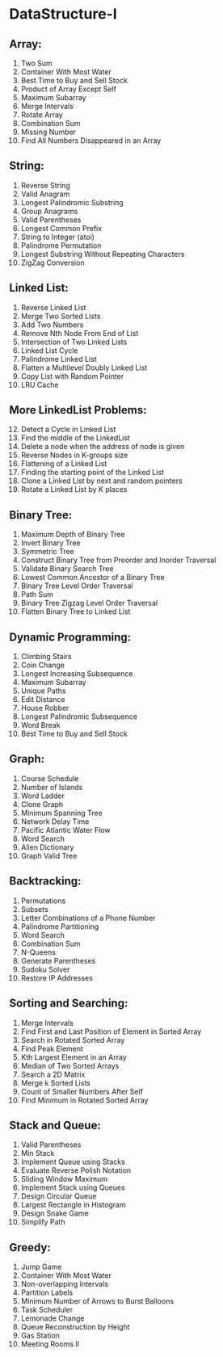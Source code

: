 # DataStructure-I

Array:
----------------------------------------------------------------------------------------
1. Two Sum
2. Container With Most Water
3. Best Time to Buy and Sell Stock
4. Product of Array Except Self
5. Maximum Subarray
6. Merge Intervals
7. Rotate Array
8. Combination Sum
9. Missing Number
10. Find All Numbers Disappeared in an Array

String:
----------------------------------------------------------------------------------------
1. Reverse String
2. Valid Anagram
3. Longest Palindromic Substring
4. Group Anagrams
5. Valid Parentheses
6. Longest Common Prefix
7. String to Integer (atoi)
8. Palindrome Permutation
9. Longest Substring Without Repeating Characters
10. ZigZag Conversion

Linked List:
----------------------------------------------------------------------------------------
1. Reverse Linked List
2. Merge Two Sorted Lists
3. Add Two Numbers
4. Remove Nth Node From End of List
5. Intersection of Two Linked Lists
6. Linked List Cycle
7. Palindrome Linked List
8. Flatten a Multilevel Doubly Linked List
9. Copy List with Random Pointer
10. LRU Cache

More LinkedList Problems:
-------------------------
12. Detect a Cycle in Linked List
13. Find the middle of the LinkedList
14. Delete a node when the address of node is given
15. Reverse Nodes in K-groups size
16. Flattening of a Linked List
17. Finding the starting point of the Linked List
18. Clone a Linked List by next and random pointers
19. Rotate a Linked List by K places

Binary Tree:
----------------------------------------------------------------------------------------
1. Maximum Depth of Binary Tree
2. Invert Binary Tree
3. Symmetric Tree
4. Construct Binary Tree from Preorder and Inorder Traversal
5. Validate Binary Search Tree
6. Lowest Common Ancestor of a Binary Tree
7. Binary Tree Level Order Traversal
8. Path Sum
9. Binary Tree Zigzag Level Order Traversal
10. Flatten Binary Tree to Linked List

Dynamic Programming:
----------------------------------------------------------------------------------------
1. Climbing Stairs
2. Coin Change
3. Longest Increasing Subsequence
4. Maximum Subarray
5. Unique Paths
6. Edit Distance
7. House Robber
8. Longest Palindromic Subsequence
9. Word Break
10. Best Time to Buy and Sell Stock

Graph:
----------------------------------------------------------------------------------------
1. Course Schedule
2. Number of Islands
3. Word Ladder
4. Clone Graph
5. Minimum Spanning Tree
6. Network Delay Time
7. Pacific Atlantic Water Flow
8. Word Search
9. Alien Dictionary
10. Graph Valid Tree

Backtracking:
----------------------------------------------------------------------------------------
1. Permutations
2. Subsets
3. Letter Combinations of a Phone Number
4. Palindrome Partitioning
5. Word Search
6. Combination Sum
7. N-Queens
8. Generate Parentheses
9. Sudoku Solver
10. Restore IP Addresses

Sorting and Searching:
----------------------------------------------------------------------------------------
1. Merge Intervals
2. Find First and Last Position of Element in Sorted Array
3. Search in Rotated Sorted Array
4. Find Peak Element
5. Kth Largest Element in an Array
6. Median of Two Sorted Arrays
7. Search a 2D Matrix
8. Merge k Sorted Lists
9. Count of Smaller Numbers After Self
10. Find Minimum in Rotated Sorted Array

Stack and Queue:
----------------------------------------------------------------------------------------
1. Valid Parentheses
2. Min Stack
3. Implement Queue using Stacks
4. Evaluate Reverse Polish Notation
5. Sliding Window Maximum
6. Implement Stack using Queues
7. Design Circular Queue
8. Largest Rectangle in Histogram
9. Design Snake Game
10. Simplify Path

Greedy:
----------------------------------------------------------------------------------------
1. Jump Game
2. Container With Most Water
3. Non-overlapping Intervals
4. Partition Labels
5. Minimum Number of Arrows to Burst Balloons
6. Task Scheduler
7. Lemonade Change
8. Queue Reconstruction by Height
9. Gas Station
10. Meeting Rooms II
